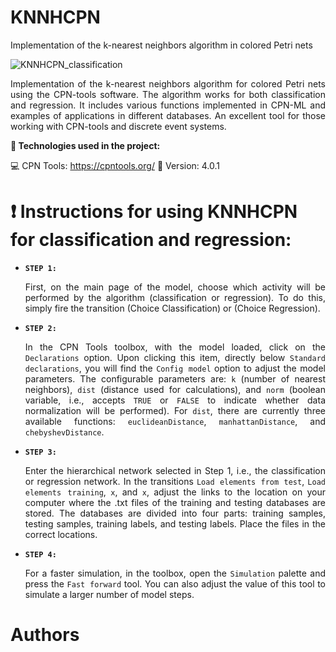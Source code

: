 
# KNNHCPN
Implementation of the k-nearest neighbors algorithm in colored Petri nets

![KNNHCPN_classification](https://user-images.githubusercontent.com/106780027/210082785-413ac4d3-1080-4578-bbd7-2863ed0335c3.png)
<p align="justify">
Implementation of the k-nearest neighbors algorithm for colored Petri nets using the CPN-tools software. The algorithm works for both classification and regression. It includes various functions implemented in CPN-ML and examples of applications in different databases. An excellent tool for those working with CPN-tools and discrete event systems.
</p>

**:rocket: Technologies used in the project:**

:computer: CPN Tools:  https://cpntools.org/
:memo: Version: 4.0.1

# :exclamation: **Instructions for using KNNHCPN for classification and regression:** 

- **`STEP 1:`**<p align="justify"> First, on the main page of the model, choose which activity will be performed by the algorithm (classification or regression). To do this, simply fire the transition (Choice Classification) or (Choice Regression).</p>
- **`STEP 2:`**<p align="justify"> In the CPN Tools toolbox, with the model loaded, click on the `Declarations` option. Upon clicking this item, directly below `Standard declarations`, you will find the `Config model` option to adjust the model parameters. The configurable parameters are: `k` (number of nearest neighbors), `dist` (distance used for calculations), and `norm` (boolean variable, i.e., accepts `TRUE` or `FALSE` to indicate whether data normalization will be performed). For `dist`, there are currently three available functions: `euclideanDistance`, `manhattanDistance`, and `chebyshevDistance`.</p>
- **`STEP 3:`**<p align="justify"> Enter the hierarchical network selected in Step 1, i.e., the classification or regression network. In the transitions `Load elements from test`, `Load elements training`, `x`, and `x`, adjust the links to the location on your computer where the .txt files of the training and testing databases are stored. The databases are divided into four parts: training samples, testing samples, training labels, and testing labels. Place the files in the correct locations.</p>
- **`STEP 4:`**<p align="justify"> For a faster simulation, in the toolbox, open the `Simulation` palette and press the `Fast forward` tool. You can also adjust the value of this tool to simulate a larger number of model steps.
</p>

# Authors

